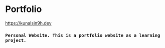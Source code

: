 # Portfolio

https://kunalsin9h.dev

### ```Personal Website. This is a portfolio website as a learning project.```
